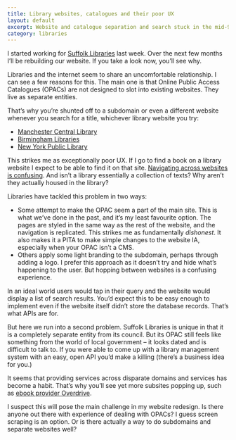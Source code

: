 ```yaml
---
title: Library websites, catalogues and their poor UX
layout: default
excerpt: Website and catalogue separation and search stuck in the mid-90s result in poor user experiences.
category: libraries
---
```

I started working for [Suffolk Libraries][1] last week. Over the next few months I&#8217;ll be rebuilding our website. If you take a look now, you&#8217;ll see why.

Libraries and the internet seem to share an uncomfortable relationship. I can see a few reasons for this. The main one is that Online Public Access Catalogues (OPACs) are not designed to slot into existing websites. They live as separate entities.

That&#8217;s why you&#8217;re shunted off to a subdomain or even a different website whenever you search for a title, whichever library website you try:

*   [Manchester Central Library][2]
*   [Birmingham Libraries][3]
*   [New York Public Library][4]

This strikes me as exceptionally poor UX. If I go to find a book on a library website I expect to be able to find it on that site. [Navigating across websites is confusing][5]. And isn&#8217;t a library essentially a collection of texts? Why aren&#8217;t they actually housed in the library?

Libraries have tackled this problem in two ways:

*   Some attempt to make the OPAC seem a part of the main site. This is what we&#8217;ve done in the past, and it&#8217;s my least favourite option. The pages are styled in the same way as the rest of the website, and the navigation is replicated. This strikes me as fundamentally *dishonest*. It also makes it a PITA to make simple changes to the website IA, especially when your OPAC isn&#8217;t a CMS.
*   Others apply some light branding to the subdomain, perhaps through adding a logo. I prefer this approach as it doesn&#8217;t try and hide what&#8217;s happening to the user. But hopping between websites is a confusing experience.

In an ideal world users would tap in their query and the website would display a list of search results. You&#8217;d expect this to be easy enough to implement even if the website itself didn&#8217;t store the database records. That&#8217;s what APIs are for.

But here we run into a second problem. Suffolk Libraries is unique in that it is a completely separate entity from its council. But its OPAC still feels like something from the world of local government – it looks dated and is difficult to talk to. If you were able to come up with a library management system with an easy, open API you&#8217;d make a killing (there&#8217;s a business idea for you.)

It seems that providing services across disparate domains and services has become a habit. That&#8217;s why you&#8217;ll see yet more subsites popping up, such as [ebook provider Overdrive][6].

I suspect this will pose the main challenge in my website redesign. Is there anyone out there with experience of dealing with OPACs? I guess screen scraping is an option. Or is there actually a way to do subdomains and separate websites well?

 [1]: http://suffolklibraries.co.uk
 [2]: https://librarycatalogue.manchester.gov.uk
 [3]: https://library-opac.birmingham.gov.uk/cgi-bin/spydus.exe/MSGTRN/OPAC/HOME
 [4]: http://nypl.bibliocommons.com/
 [5]: http://www.nngroup.com/articles/top-10-ia-mistakes/
 [6]: http://manchesterdownload.lib.overdrive.com/
